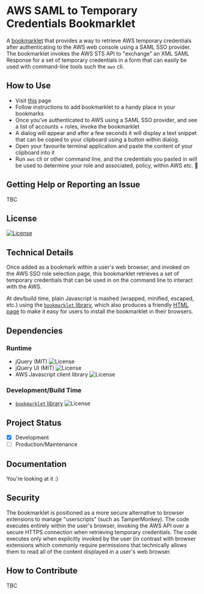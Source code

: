 # AWS SAML to Temporary Credentials Bookmarklet

A [bookmarklet](https://en.wikipedia.org/wiki/Bookmarklet) that provides a way to retrieve AWS temporary credentials after authenticating to the AWS web console using a SAML SSO provider.  The bookmarklet invokes the AWS STS API to \"exchange\" an XML SAML Response for a set of temporary credentials in a form that can easily be used with command-line tools such the `aws` cli.

##  How to Use

* Visit [this](bookmarklet.html) page
* Follow instructions to add bookmarklet to a handy place in your bookmarks
* Once you've authenticated to AWS using a SAML SSO provider, and see a list of accounts + roles, invoke the bookmarklet
* A dialog will appear and after a few seconds it will display a text snippet that can be copied to your clipboard using a button within dialog.
* Open your favourite terminal application and paste the content of your clipboard into it
* Run `aws` cli or other command line, and the credentials you pasted in will be used to determine your role and associated, policy, within AWS etc. :muscle:

## Getting Help or Reporting an Issue

TBC


## License
[![License](https://img.shields.io/badge/License-Apache%202.0-blue.svg)](./LICENSE)


## Technical Details

Once added as a bookmark within a user's web browser, and invoked on the AWS SSO role selection page, this bookmarklet retrieves a set of temporary credentials that can be used in on the command line to interact with the AWS.

At dev/build time, plain Javascript is mashed (wrapped, minified, escaped, etc.) using the [`bookmarklet` library](https://www.npmjs.com/package/bookmarklet), which also produces a friendly [HTML page](bookmarklet.html) to make it easy for users to install the bookmarklet in their browsers.        


## Dependencies

### Runtime
* jQuery (MIT) ![License](https://img.shields.io/badge/License-MIT-green.svg)
* jQuery UI (MIT) ![License](https://img.shields.io/badge/License-MIT-green.svg)
* AWS Javascript client library ![License](https://img.shields.io/badge/License-Apache%202.0-blue.svg)

### Development/Build Time

* [`bookmarklet` library](https://www.npmjs.com/package/bookmarklet)      ![License](https://img.shields.io/badge/License-MIT-green.svg)

## Project Status
- [x] Development
- [ ] Production/Maintenance

## Documentation

You're looking at it :)

## Security

The bookmarklet is positioned as a more secure alternative to browser extensions to manage "userscripts" (such as TamperMonkey).  The code executes entirely within the user's browser, invoking the AWS API over a secure HTTPS connection when retrieving temporary credentials.  The code executes only when explicitly invoked by the user (in contrast with browser extensions which commonly require permissions that technically allows them to read all of the content displayed in a user's web browser.


## How to Contribute
 
TBC
